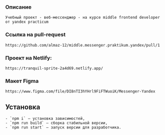 ### Описание
    Учебный проект - веб-мессенджер - на курсе middle frontend developer от yandex practicum

### Ссылка на pull-request
    https://github.com/almaz-12/middle.messenger.praktikum.yandex/pull/1
### Проект на Netlify:
    https://tranquil-sprite-2a4d69.netlify.app/

### Макет Figma 
    https://www.figma.com/file/DI8nTI3hYHrl9FiFTWuoiK/Messenger-Yandex

## Установка
    - `npm i` — установка зависимостей,
    - `npm run build` — сборка стабильной версии,
    - `npm run start` — запуск версии для разработчика.